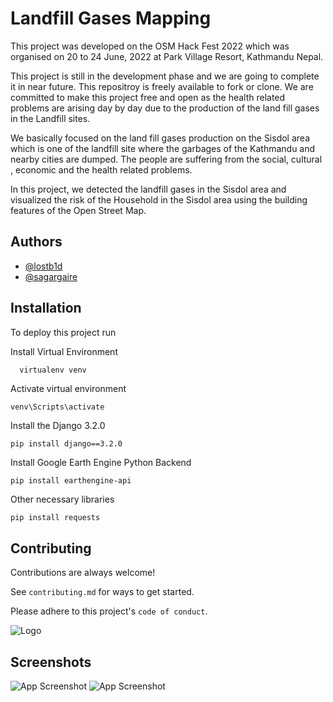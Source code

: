 
# Landfill Gases Mapping

This project was developed on the OSM Hack Fest 2022 which was organised on 20 to 24 June, 2022 at Park Village Resort, Kathmandu Nepal.

This project is still in the development phase and we are going to complete it in near future. This repositroy is freely available to fork or clone. We are committed to make this project free and open as the health related problems are arising day by day due to the production of the land fill gases in the Landfill sites.

We basically focused on the land fill gases production on the Sisdol area which is one of the landfill site where the garbages of the Kathmandu and nearby cities are dumped. The people are suffering from the social, cultural , economic and the health related problems.

In this project, we detected the landfill gases in the Sisdol area and visualized the risk of the Household in the Sisdol area using the building features of the Open Street Map.



## Authors

- [@lostb1d](https://www.github.com/lost1d)
- [@sagargaire](https://www.github.com/sagargaire)



## Installation

To deploy this project run

Install Virtual Environment

```bash
  virtualenv venv
```
Activate virtual environment

```
venv\Scripts\activate
```

Install the Django 3.2.0
```
pip install django==3.2.0
```

Install Google Earth Engine Python Backend
```
pip install earthengine-api
```

Other necessary libraries
```
pip install requests
```





## Contributing

Contributions are always welcome!

See `contributing.md` for ways to get started.

Please adhere to this project's `code of conduct`.


![Logo](http://geoneer.com.np/assests/img/logo.png)


## Screenshots

![App Screenshot](https://archive.org/download/github_202206/github.png)
![App Screenshot](https://archive.org/download/github2_202206/github2.png)




